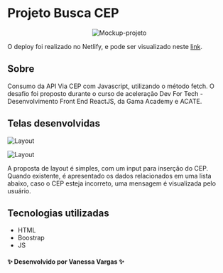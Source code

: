 # Projeto Busca CEP

<div align="center">

![Mockup-projeto](https://github.com/vanessavargas/desafio-busca-cep/blob/master/img/layout.png)

</div>

O deploy foi realizado no Netlify, e pode ser visualizado neste [link](https://pesquisar-cep.netlify.app/).

## Sobre

Consumo da API Via CEP com Javascript, utilizando o método fetch. O desafio foi proposto durante o curso de aceleração Dev For Tech - Desenvolvimento Front End ReactJS, da Gama Academy e ACATE. 

## Telas desenvolvidas

![Layout](https://github.com/vanessavargas/desafio-busca-cep/blob/master/img/layout1.png)

![Layout](https://github.com/vanessavargas/desafio-busca-cep/blob/master/img/layout2.png)

A proposta de layout é simples, com um input para inserção do CEP. Quando existente, é apresentado os dados relacionados em uma lista abaixo, caso o CEP esteja incorreto, uma mensagem é visualizada pelo usuário.

## Tecnologias utilizadas

- HTML
- Boostrap
- JS 

#### ✨ Desenvolvido por Vanessa Vargas ✨
